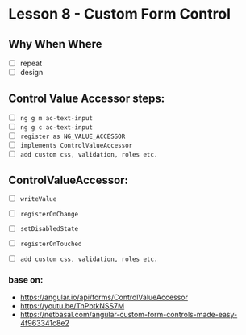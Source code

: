 # Lesson 8 - Custom Form Control

## Why When Where
- [ ] repeat 
- [ ] design

## Control Value Accessor steps:
- [ ] `ng g m ac-text-input`
- [ ] `ng g c ac-text-input`
- [ ] `register as NG_VALUE_ACCESSOR`
- [ ] `implements ControlValueAccessor`
- [ ] `add custom css, validation, roles etc.`

## ControlValueAccessor:
- [ ] `writeValue`
- [ ] `registerOnChange`
- [ ] `setDisabledState`
- [ ] `registerOnTouched`
- [ ] `add custom css, validation, roles etc.`




### base on:
- https://angular.io/api/forms/ControlValueAccessor
- https://youtu.be/TnPbtkNSS7M
- https://netbasal.com/angular-custom-form-controls-made-easy-4f963341c8e2

